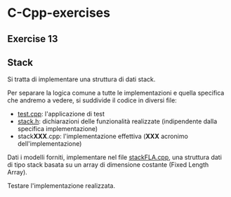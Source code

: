 # C-Cpp-exercises
## Exercise 13

## Stack

Si tratta di implementare una struttura di dati stack.

Per separare la logica comune a tutte le implementazioni e quella specifica che andremo a vedere, si suddivide il codice in diversi file:

- [test.cpp](test.cpp): l'applicazione di test
- [stack.h](stack.h): dichiarazioni delle funzionalità realizzate (indipendente dalla specifica implementazione)
- stack**XXX**.cpp: l'implementazione effettiva (**XXX** acronimo dell'implementazione)

Dati i modelli forniti, implementare nel file [stackFLA.cpp](stackFLA.cpp), una struttura dati di tipo stack basata su un array di dimensione costante (Fixed Length Array).

Testare l'implementazione realizzata.
